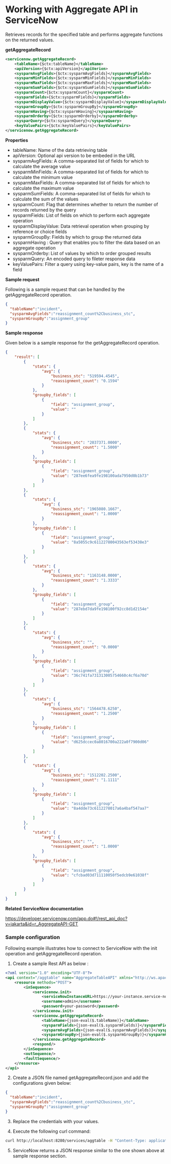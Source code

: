 # Working with Aggregate API in ServiceNow

Retrieves records for the specified table and performs aggregate functions on the returned values.

**getAggregateRecord**
```xml
<servicenow.getAggregateRecord>
    <tableName>{$ctx:tableName}</tableName>
    <apiVersion>{$ctx:apiVersion}</apiVerion>
    <sysparmAvgFields>{$ctx:sysparmAvgFields}</sysparmAvgFields>
    <sysparmMinFields>{$ctx:sysparmMinFields}</sysparmMinFields>
    <sysparmMaxFields>{$ctx:sysparmMaxFields}</sysparmMaxFields>
    <sysparmSumFields>{$ctx:sysparmSumFields}</sysparmSumFields>
    <sysparmCount>{$ctx:sysparmCount}</sysparmCount>
    <sysparmFields>{$ctx:sysparmFields}</sysparmFields>
    <sysparmDisplayValue>{$ctx:sysparmDisplayValue}</sysparmDisplayValue>
    <sysparmGroupBy>{$ctx:sysparmGroupBy}</sysparmGroupBy>
    <sysparmHaving>{$ctx:sysparmHaving}</syspaarmHaving>
    <sysparmOrderby>{$ctx:sysparmOrderby}</sysparmOrderby>
    <sysparQuery>{$ctx:sysparmQuery}</sysparmQuery>
    <keyValuePairs>{$ctx:keyValuePairs}</keyValuePairs>
</servicenow.getAggregateRecord>
```

**Properties**
* tableName: Name of the data retrieving table
* apiVersion: Optional api version to be embeded in the URL
* sysparmAvgFields: A comma-separated list of fields for which to calculate the average value
* sysparmMinFields: A comma-separated list of fields for which to calculate the minimum value
* sysparmMaxFields: A comma-separated list of fields for which to calculate the maximum value
* sysparmSumFields: A comma-separated list of fields for which to calculate the sum of the values
* sysparmCount: Flag that determines whether to return the number of records returned by the query
* sysparmFields: List of fields on which to perform each aggregate operation
* sysparmDisplayValue: Data retrieval operation when grouping by reference or choice fields
* sysparmGroupBy: Fields by which to group the returned data
* sysparmHaving : Query that enables you to filter the data based on an aggregate operation 
* sysparmOrderby: List of values by which to order grouped results
* sysparmQuery: An encoded query to fileter response data
* keyValuePairs: Filter a query using key-value pairs, key is the name of a field

**Sample request**

Following is a sample request that can be handled by the getAggregateRecord operation.

```json
{
  "tableName":"incident",
  "sysparmAvgFields":"reassignment_count%2Cbusiness_stc",
  "sysparmGroupBy":"assignment_group"
}
```
**Sample response**

Given below is a sample response for the getAggregateRecord operation.

```json
{
    "result": [
        {
            "stats": {
                "avg": {
                    "business_stc": "519594.4545",
                    "reassignment_count": "0.1594"
                }
            },
            "groupby_fields": [
                {
                    "field": "assignment_group",
                    "value": ""
                }
            ]
        },
        {
            "stats": {
                "avg": {
                    "business_stc": "2037371.0000",
                    "reassignment_count": "1.5000"
                }
            },
            "groupby_fields": [
                {
                    "field": "assignment_group",
                    "value": "287ee6fea9fe198100ada7950d0b1b73"
                }
            ]
        },
        {
            "stats": {
                "avg": {
                    "business_stc": "1965080.1667",
                    "reassignment_count": "1.0000"
                }
            },
            "groupby_fields": [
                {
                    "field": "assignment_group",
                    "value": "8a5055c9c61122780043563ef53438e3"
                }
            ]
        },
        {
            "stats": {
                "avg": {
                    "business_stc": "1163148.0000",
                    "reassignment_count": "1.3333"
                }
            },
            "groupby_fields": [
                {
                    "field": "assignment_group",
                    "value": "287ebd7da9fe198100f92cc8d1d2154e"
                }
            ]
        },
        {
            "stats": {
                "avg": {
                    "business_stc": "",
                    "reassignment_count": "0.0000"
                }
            },
            "groupby_fields": [
                {
                    "field": "assignment_group",
                    "value": "36c741fa731313005754660c4cf6a70d"
                }
            ]
        },
        {
            "stats": {
                "avg": {
                    "business_stc": "1564478.6250",
                    "reassignment_count": "1.2500"
                }
            },
            "groupby_fields": [
                {
                    "field": "assignment_group",
                    "value": "d625dccec0a8016700a222a0f7900d06"
                }
            ]
        },
        {
            "stats": {
                "avg": {
                    "business_stc": "1512202.2500",
                    "reassignment_count": "1.1111"
                }
            },
            "groupby_fields": [
                {
                    "field": "assignment_group",
                    "value": "8a4dde73c6112278017a6a4baf547aa7"
                }
            ]
        },
        {
            "stats": {
                "avg": {
                    "business_stc": "",
                    "reassignment_count": "1.0000"
                }
            },
            "groupby_fields": [
                {
                    "field": "assignment_group",
                    "value": "cfcbad03d711110050f5edcb9e61038f"
                }
            ]
        }
    ]
}
```

**Related ServiceNow documentation**

https://developer.servicenow.com/app.do#!/rest_api_doc?v=jakarta&id=r_AggregateAPI-GET

### Sample configuration

Following example illustrates how to connect to ServiceNow with the init operation and getAggregateRecord operation.

1. Create a sample Rest API as below :

```xml
<?xml version="1.0" encoding="UTF-8"?>
<api context="/aggtable" name="AggregateTableAPI" xmlns="http://ws.apache.org/ns/synapse">
    <resource methods="POST">
        <inSequence>
            <servicenow.init>
                <serviceNowInstanceURL>https://your-instance.service-now.com</serviceNowInstanceURL>
                <username>admin</username>
                <password>your-password</password>
            </servicenow.init>
            <servicenow.getAggregateRecord>
                <tableName>{json-eval($.tableName)}</tableName>
                <sysparmFields>{json-eval($.sysparmFields)}</sysparmFields>
                <sysparmAvgFields>{json-eval($.sysparmAvgFields)}</sysparmAvgFields>
                <sysparmGroupBy>{json-eval($.sysparmGroupBy)}</sysparmGroupBy>
            </servicenow.getAggregateRecord>
            <respond/>
        </inSequence>
        <outSequence/>
        <faultSequence/>
    </resource>
</api>
```

2. Create a JSON file named getAggregateRecord.json and add the configurations given below:

```json
{
  "tableName":"incident",
  "sysparmAvgFields":"reassignment_count%2Cbusiness_stc",
  "sysparmGroupBy":"assignment_group"
}                 
```
3. Replace the credentials with your values.

4. Execute the following curl command:

```bash
curl http://localhost:8280/services/aggtable -H "Content-Type: application/json" -d @getAggregateRecord.json
```
5. ServiceNow returns a JSON response similar to the one shown above at sample response section.
 

